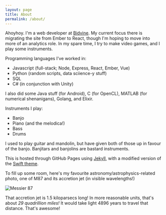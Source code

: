 ```yaml
---
layout: page
title: About
permalink: /about/
---
```


Ahoyhoy. I'm a web developer at [Bidvine](https://www.bidvine.com). My current focus there is migrating the site from Ember to React, though I'm hoping to move into more of an analytics role. In my spare time, I try to make video games, and I play some instruments.

Programming languages I've worked in:

- Javascript (full-stack; Node, Express, React, Ember, Vue)
- Python (random scripts, data sciience-y stuff)
- SQL
- C# (in conjunction with Unity)

I also did some Java stuff (for Android), C (for OpenCL), MATLAB (for numerical shenanigans), Golang, and Elixir.

Instruments I play:

- Banjo
- Piano (and the melodica!)
- Bass
- Drums

I used to play guitar and mandolin, but have given both of those up in favour of the banjo. Banjitars and banjolins are bastard instruments.

This is hosted through GitHub Pages using [Jekyll](http://jekyllrb.com), with a modified version of the [Swift theme](https://github.com/pranavrajs/swift).

To fill up some room, here's my favourite astronomy/astrophysics-related photo, one of M87 and its accretion jet (in visible wavelengths!)

![Messier 87](http://upload.wikimedia.org/wikipedia/commons/3/39/M87_jet.jpg "Messier 87")

That accretion jet is 1.5 kiloparsecs long! In more reasonable units, that's about *29 quadrillion miles!* It would take light 4896 years to travel that distance. That's awesome!
